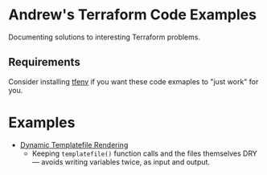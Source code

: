 # Andrew's Terraform Code Examples

Documenting solutions to interesting Terraform problems.

## Requirements

Consider installing [tfenv](https://github.com/tfutils/tfenv) if you want these code exmaples to "just work" for you.

# Examples

* [Dynamic Templatefile Rendering](./dynamic-template-output/README.md)
  * Keeping `templatefile()` function calls and the files themselves DRY — avoids writing variables twice, as input and output.